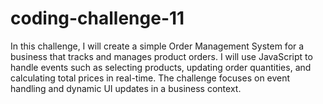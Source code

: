 # coding-challenge-11
In this challenge, I will create a simple Order Management System for a business that tracks and manages product orders. I will use JavaScript to handle events such as selecting products, updating order quantities, and calculating total prices in real-time. The challenge focuses on event handling and dynamic UI updates in a business context.
